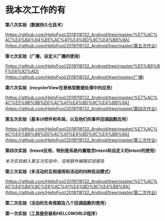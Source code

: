 # 我本次工作的有

**第八次实验（数据持久化技术）**

 [https://github.com/HelloFool/2018118132_Android/tree/master/%E7%AC%AC%E4%BA%94%E6%AC%A1%E4%BD%9C%E4%B8%9A](https://github.com/HelloFool/2018118132_Android/tree/master/第五次作业) 

**第七次实验（广播，自定义广播的使用）**

 [https://github.com/HelloFool/2018118132_Android/tree/master/%E5%B9%BF%E6%92%AD](https://github.com/HelloFool/2018118132_Android/tree/master/广播) 

**第六次实验（recyclerView在表格型数据处理中的应用）**

 [https://github.com/HelloFool/2018118132_Android/tree/master/%E7%AC%AC%E5%9B%9B%E6%AC%A1%E4%BD%9C%E4%B8%9A](https://github.com/HelloFool/2018118132_Android/tree/master/第四次作业) 

**第五次实验（基本UI控件和布局，以及他们的事件回调函数应用）**

 [https://github.com/HelloFool/2018118132_Android/tree/master/%E7%AC%AC%E4%B8%89%E6%AC%A1%E4%BD%9C%E4%B8%9A](https://github.com/HelloFool/2018118132_Android/tree/master/第三次作业) 

**第四次实验（Intent应用，特别是系统内置隐含Intent和自定义的Intent的使用）**

*本次实验嵌入第五次实验中，没有额外编辑实验报告*

**第三次实验（多活动的互相调用和活动的四种启动模式）**

 [https://github.com/HelloFool/2018118132_Android/tree/master/%E7%AC%AC%E4%BA%8C%E6%AC%A1%E4%BD%9C%E4%B8%9A](https://github.com/HelloFool/2018118132_Android/tree/master/第二次作业) 

**第二次实验（活动的生命周期及几个回调函数的使用）**

**第一次实验（工具链安装和HELLOWORLD程序）**

